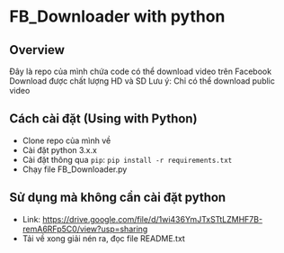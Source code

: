 # FB_Downloader with python

## Overview

Đây là repo của mình chứa code có thể download video trên Facebook
Download được chất lượng HD và SD
Lưu ý: Chỉ có thể download public video
## Cách cài đặt (Using with Python)
* Clone repo của mình về
* Cài đặt python 3.x.x
* Cài đặt thông qua ``pip``: ``pip install -r requirements.txt``
* Chạy file FB_Downloader.py

## Sử dụng mà không cần cài đặt python
* Link: https://drive.google.com/file/d/1wi436YmJTxSTtLZMHF7B-remA6RFp5C0/view?usp=sharing
* Tải về xong giải nén ra, đọc file README.txt
